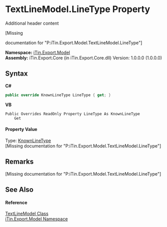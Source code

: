 # TextLineModel.LineType Property 
Additional header content 

\[Missing <summary> documentation for "P:iTin.Export.Model.TextLineModel.LineType"\]

**Namespace:**&nbsp;<a href="ef57ffcc-e95e-b212-5a46-9aa6f5a3511f">iTin.Export.Model</a><br />**Assembly:**&nbsp;iTin.Export.Core (in iTin.Export.Core.dll) Version: 1.0.0.0 (1.0.0.0)

## Syntax

**C#**<br />
``` C#
public override KnownLineType LineType { get; }
```

**VB**<br />
``` VB
Public Overrides ReadOnly Property LineType As KnownLineType
	Get
```


#### Property Value
Type: <a href="49a6979c-f5e7-26e0-9b9c-dbaf8d9d7659">KnownLineType</a><br />\[Missing <value> documentation for "P:iTin.Export.Model.TextLineModel.LineType"\]

## Remarks
\[Missing <remarks> documentation for "P:iTin.Export.Model.TextLineModel.LineType"\]

## See Also


#### Reference
<a href="479311c8-7a71-c389-fddb-0a886bb2cfe4">TextLineModel Class</a><br /><a href="ef57ffcc-e95e-b212-5a46-9aa6f5a3511f">iTin.Export.Model Namespace</a><br />